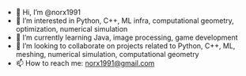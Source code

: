 - 👋 Hi, I’m @norx1991
- 👀 I’m interested in Python, C++, ML infra, computational geometry, optimization, numerical simulation
- 🌱 I’m currently learning Java, image processing, game development
- 💞️ I’m looking to collaborate on projects related to Python, C++, ML, meshing, numerical simulation, computational geometry
- 📫 How to reach me: norx1991@gmail.com

<!---
norx1991/norx1991 is a ✨ special ✨ repository because its `README.md` (this file) appears on your GitHub profile.
You can click the Preview link to take a look at your changes.
--->
